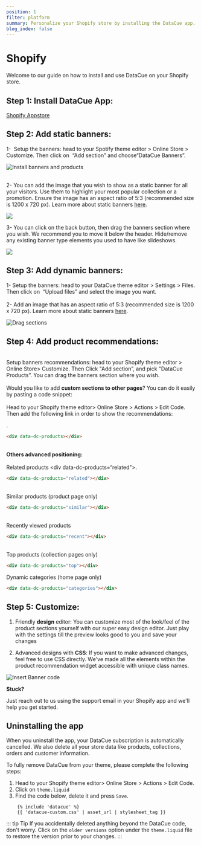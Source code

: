 ```yaml
---
position: 1
filter: platform
summary: Personalize your Shopify store by installing the DataCue app.
blog_index: false
---
```


# Shopify

Welcome to our guide on how to install and use DataCue on your Shopify store.

## Step 1: Install DataCue App:

[Shopify Appstore](https://apps.shopify.com/datacue)

## Step 2: Add static banners:

1-  Setup the banners: head to your Spotify theme editor > Online Store > Customize. Then click on  “Add section” and choose“DataCue Banners”.

![Install banners and products](/media/step2.png)

\
2- You can add the image that you wish to show as a static banner for all your visitors. Use them to highlight your most popular collection or a promotion. Ensure the image has an aspect ratio of 5:3 (recommended size is 1200 x 720 px). Learn more about static banners [here](https://help.datacue.co/es/guide/banners.html).

![](/media/2-1.png)

3- You can click on the back button, then drag the banners section where you wish. We recommend you to move it below the header. Hide/remove any existing banner type elements you used to have like slideshows.

![](/media/3.gif)

## Step 3: **Add dynamic banners**:

1- Setup the banners: head to your DataCue theme editor > Settings > Files. Then click on  “Upload files” and select the image you want.\
\
2- Add an image that has an aspect ratio of 5:3 (recommended size is 1200 x 720 px). Learn more about static banners [here](https://help.datacue.co/es/guide/banners.html).

![Drag sections](/media/4-1.png)

## Step 4: **Add product recommendations**:

\
Setup banners recommendations: head to your Shopify theme editor > Online Store> Customize. Then Click "Add section”, and pick "DataCue Products”. You can drag the banners section where you wish.\
\
Would you like to add **custom sections to other pages**? You can do it easily by pasting a code snippet:\
\
Head to your Shopify theme editor> Online Store > Actions > Edit Code. Then add the following link in order to show the recommendations: <div data-dc-products></div>.

```html
<div data-dc-products></div>
```

\
**Others advanced positioning:** \
\
Related products <div data-dc-products=“related"></div>.

```html
<div data-dc-products="related"></div>
```

\
Similar products (product page only) <div data-dc-products="similar"></div>

```html
<div data-dc-products="similar"></div>
```

\
Recently viewed products <div data-dc-products="recent"></div>

```html
<div data-dc-products="recent"></div>
```

\
Top products (collection pages only) <div data-dc-products="top"></div>

```html
<div data-dc-products="top"></div>
```

Dynamic categories (home page only) <div data-dc-products="categories"></div>

```html
<div data-dc-products="categories"></div>
```

## Step 5: Customize:

1. Friendly **design** editor: You can customize most of the look/feel of the product sections yourself with our super easy design editor. Just play with the settings till the preview looks good to you and save your changes

2. Advanced designs with **CSS**: If you want to make advanced changes, feel free to use CSS directly. We've made all the elements within the product recommendation widget accessible with unique class names.

![Insert Banner code](/media/6.png)

**Stuck?**

Just reach out to us using the support email in your Shopify app and we'll help you get started.

## Uninstalling the app

When you uninstall the app, your DataCue subscription is automatically cancelled. We also delete all your store data like products, collections, orders and customer information.

To fully remove DataCue from your theme, please complete the following steps:

1. Head to your Shopify theme editor> Online Store > Actions > Edit Code.
2. Click on `theme.liquid`
3. Find the code below, delete it and press `Save`.

```liquid
    {% include 'datacue' %}
    {{ 'datacue-custom.css' | asset_url | stylesheet_tag }}
```

::: tip Tip
If you accidentally deleted anything beyond the DataCue code, don't worry. Click on the `older versions` option under the `theme.liquid` file to restore the version prior to your changes.
:::
